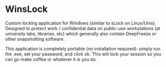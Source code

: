 # WinsLock
Custom locking application for Windows (similar to sLock on Linux/Unix). Designed to protect work / confidential data on public-use workstations (at university labs, libraries, etc) which generally also contain DeepFreeze or other snapshotting software.

This application is completely portable (no installation required): simply run the .exe, set your password, and click ok. This will lock your session so you can go make coffee or whatever it is you do.
